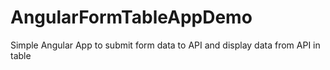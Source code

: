 # AngularFormTableAppDemo
Simple Angular App to submit form data to API and display data from API in table
